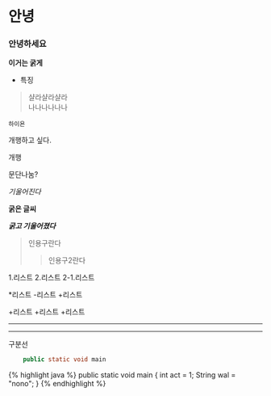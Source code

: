 
# 안녕  
### 안녕하세요  

**이거는 굵게**  

- 특징  
> 샬라샬라샬라  
> 나나나나나나  


`하이욘`  



개행하고 싶다.  

개행

문단나눔?

_기울어진다_

**굵은 글씨**

***굵고 기울어졌다***

>인용구란다
>>인용구2란다


1.리스트
2.리스트
  2-1.리스트
  

*리스트
 -리스트
  +리스트
  
+리스트
  +리스트
    +리스트

-------------------
-----------------

구분선



```java
	public static void main
```

{% highlight java %}
public static void main
{
  int act = 1;
  String wal = "nono";
}
{% endhighlight %}


